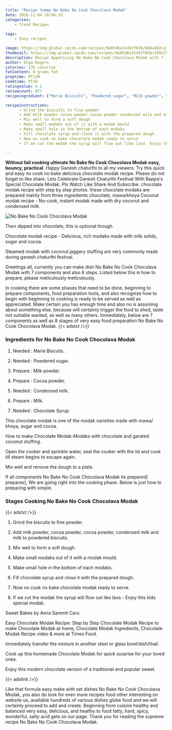```yaml
---
title: "Recipe Yummy No Bake No Cook Chocolava Modak"
date: 2020-11-04 20:04:33
categories:
    - Trend Recipes
    
tags:
    - Easy recipes

image: https://img-global.cpcdn.com/recipes/9e05d6e31497f03b/680x482cq70/no-bake-no-cook-chocolava-modak-recipe-main-photo.jpg
thumbnail: https://img-global.cpcdn.com/recipes/9e05d6e31497f03b/350x250cq70/no-bake-no-cook-chocolava-modak-recipe-main-photo.jpg
description: Recipe Appetizing No Bake No Cook Chocolava Modak with 7 ingredients and 8 stages of easy cooking.
author: Olga Rogers
calories: 135 calories
fatContent: 6 grams fat
preptime: PT12M
cooktime: PT1H
ratingvalue: 4.1
reviewcount: 877
recipeingredient: ["Marie Biscuits", "Powdered sugar", "Milk powder", "Cocoa powder", "Condensed milk", "Milk", "Chocolate Syrup"]

recipeinstructions: 
      - Grind the biscuits to fine powder 
      - Add milk powder cocoa powder cocoa powder condensed milk and milk to powdered biscuits 
      - Mix well to form a soft dough 
      - Make small modaks out of it with a modak mould 
      - Make small hole in the bottom of each modaks 
      - Fill chocolate syrup and close it with the prepared dough 
      - Now no cook no bake chocolate modak ready to serve 
      - If we cut the modak the syrup will flow out like lava  Enjoy this kids special modak

---
```




**Without fail cooking ultimate No Bake No Cook Chocolava Modak easy, bouncy, practical**. Happy Ganesh chaturthi to all my viewers. Try this quick and easy no cook no bake delicious chocolate modak recipe. Please do not forget to like share. Lets Celebrate Ganesh Chaturthi Festival With Bappa&#39;s Special Chocolate Modak. Pls Watch Like Share And Subscribe. chocolate modak recipe with step by step photos. these chocolate modaks are prepared mainly from three ingredients chocolate, mawa/khoya Coconut modak recipe - No-cook, instant modak made with dry coconut and condensed milk.


![No Bake No Cook Chocolava Modak](https://img-global.cpcdn.com/recipes/9e05d6e31497f03b/680x482cq70/no-bake-no-cook-chocolava-modak-recipe-main-photo.jpg "No Bake No Cook Chocolava Modak")



Then dipped into chocolate, this is optional though.

Chocolate modak recipe - Delicious, rich modaks made with milk solids, sugar and cocoa.

Steamed modak with coconut jaggery stuffing are very commonly made during ganesh chaturthi festival.


Greetings all, currently you can make dish No Bake No Cook Chocolava Modak with 7 components and also 8 steps. Listed below this is how to prepare, please meticulously meticulously.

In cooking there are some phases that need to be done, beginning to prepare components, food preparation tools, and also recognize how to begin with beginning to cooking is ready to be served as well as appreciated. Make certain you has enough time and also no is assuming about something else, because will certainly trigger the food to shed, taste not suitable wanted, as well as many others. Immediately, below are 7 components as well as 8 stages of very easy food preparation No Bake No Cook Chocolava Modak.
{{< adstxt />}}

### Ingredients for No Bake No Cook Chocolava Modak


1. Needed  : Marie Biscuits.

1. Needed  : Powdered sugar.

1. Prepare  : Milk powder.

1. Prepare  : Cocoa powder.

1. Needed  : Condensed milk.

1. Prepare  : Milk.

1. Needed  : Chocolate Syrup.


This chocolate modak is one of the modak varieties made with mawa/ khoya, sugar and cocoa.

How to make Chocolate Modak-Modaks with chocolate and garated coconut stuffing.

Open the cooker and sprinkle water, seal the cooker with the lid and cook till steam begins to escape again.

Mix well and remove the dough to a plate.


If all components No Bake No Cook Chocolava Modak its prepared| prepares}, We are going right into the cooking phase. Below is just how to preparing with simple.

### Stages Cooking No Bake No Cook Chocolava Modak

{{< adstxt />}}


1. Grind the biscuits to fine powder.



1. Add milk powder, cocoa powder, cocoa powder, condensed milk and milk to powdered biscuits.



1. Mix well to form a soft dough.



1. Make small modaks out of it with a modak mould.



1. Make small hole in the bottom of each modaks.



1. Fill chocolate syrup and close it with the prepared dough.



1. Now no cook no bake chocolate modak ready to serve.



1. If we cut the modak the syrup will flow out like lava - Enjoy this kids special modak.




Sweet Bakes by Avira Sammit Caro.

Easy Chocolate Modak Recipe: Step by Step Chocolate Modak Recipe to make Chocolate Modak at home, Chocolate Modak Ingredients, Chocolate Modak Recipe video &amp; more at Times Food.

Immediately transfer the mixture in another steel or glass bowl/dish/thali.

Cook up this homemade Chocolate Modak for quick surprise for your loved ones.

Enjoy this modern chocolate version of a traditional and popular sweet.


{{< adslink />}}

Like that formula easy make with set dishes No Bake No Cook Chocolava Modak, you also do look for even more recipes food other interesting on website us, available hundreds of various dishes globe food and we will certainly proceed to add and create. Beginning from cuisine healthy and balanced very easy, delicious, and healthy to food fatty, hard, spicy, wonderful, salty acid gets on our page. Thank you for reading the supreme recipe No Bake No Cook Chocolava Modak.
